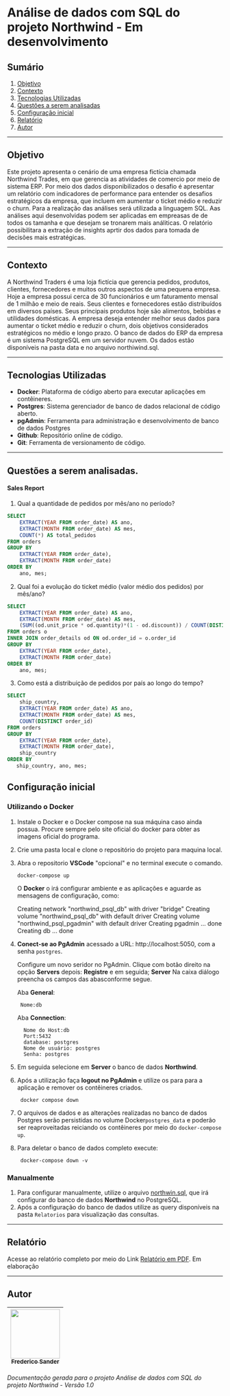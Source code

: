 # Análise de dados com SQL do projeto Northwind - Em desenvolvimento

## Sumário

1. [Objetivo ](#Objetivo)
2. [Contexto](#instalação-e-configuração)
3. [Tecnologias Utilizadas](#arquitetura-do-projeto)
4. [Questões a serem analisadas](#questões-a-serem-analisadas)
5. [Configuração inicial](#configuração-inicial)
6. [Relatório](#Relatório)
7. [Autor](#Autor)

---

## Objetivo

Este projeto apresenta o cenário de uma empresa fictícia chamada Northwind Trades, em que gerencia as atividades de comercio por meio de sistema ERP. Por meio dos dados disponibilizados o desafio é apresentar um relatório com indicadores de performance para entender os desafios estratégicos da empresa, que incluem em aumentar o ticket médio e reduzir o churn. Para a realização das análises será utilizada a linguagem SQL. Aas análises aqui desenvolvidas podem ser aplicadas em empreasas de de todos os tamanha e que desejam se tronarem mais análiticas. O relatório possibilitara a extração de insights aprtir dos dados para tomada de decisões mais estratégicas.

---

## Contexto

A Northwind Traders é uma loja fictícia que gerencia pedidos, produtos, clientes, fornecedores e muitos outros aspectos de uma pequena empresa. Hoje a empresa possui cerca de 30 funcionários e um faturamento mensal de 1 milhão e meio de reais. Seus clientes e fornecedores estão distribuídos em diversos países. Seus principais produtos hoje são alimentos, bebidas e utilidades domésticas. A empresa deseja entender melhor seus dados para aumentar o ticket médio e reduzir o churn, dois objetivos considerados estratégicos no médio e longo prazo. O banco de dados do ERP da empresa é um sistema PostgreSQL em um servidor nuvem. Os dados estão disponíveis na pasta data e no arquivo northiwind.sql.

---

## Tecnologias Utilizadas
- **Docker**: Plataforma de código aberto para executar aplicações em contêineres.  
- **Postgres**: Sistema gerenciador de banco de dados relacional de código aberto.
- **pgAdmin**: Ferramenta para administração e desenvolvimento de banco de dados Postgres
- **Github**: Repositório online de código.
- **Git**: Ferramenta de versionamento de código.

---

## Questões a serem analisadas.

#### Sales Report

1. Qual a quantidade de pedidos por mês/ano no período?

```sql
SELECT 
    EXTRACT(YEAR FROM order_date) AS ano,
    EXTRACT(MONTH FROM order_date) AS mes,
    COUNT(*) AS total_pedidos
FROM orders
GROUP BY 
    EXTRACT(YEAR FROM order_date),
    EXTRACT(MONTH FROM order_date)
ORDER BY 
    ano, mes;
```

2. Qual foi a evolução do ticket médio (valor médio dos pedidos) por mês/ano?

```sql
SELECT 
    EXTRACT(YEAR FROM order_date) AS ano,
    EXTRACT(MONTH FROM order_date) AS mes,
	(SUM((od.unit_price * od.quantity)*(1 - od.discount)) / COUNT(DISTINCT o.order_id)) AS ticket_medio
FROM orders o
INNER JOIN order_details od ON od.order_id = o.order_id 
GROUP BY 
    EXTRACT(YEAR FROM order_date),
    EXTRACT(MONTH FROM order_date)
ORDER BY 
    ano, mes;
```

3. Como está a distribuição de pedidos por país ao longo do tempo?

```sql
SELECT 
	ship_country,
	EXTRACT(YEAR FROM order_date) AS ano,
	EXTRACT(MONTH FROM order_date) AS mes,
	COUNT(DISTINCT order_id)
FROM orders
GROUP BY 
    EXTRACT(YEAR FROM order_date),
    EXTRACT(MONTH FROM order_date),
	ship_country
ORDER BY 
   ship_country, ano, mes;
```

## Configuração inicial

### Utilizando o Docker 

1. Instale o Docker e o Docker compose na sua máquina caso ainda possua. Procure sempre pelo site oficial do docker para obter as imagens oficial do programa.
2. Crie uma pasta local e clone o repositório do projeto para maquina local.
3. Abra o repositorio **VSCode** "opcional" e no terminal execute o comando.

    ``docker-compose up``
 
    O **Docker** o irá configurar ambiente e as aplicações e aguarde as mensagens de configuração, como:
    
    Creating network "northwind_psql_db" with driver "bridge"
    Creating volume "northwind_psql_db" with default driver
    Creating volume "northwind_psql_pgadmin" with default driver
    Creating pgadmin ... done
    Creating db      ... done
    
4. **Conect-se ao PgAdmin** acessado a URL: http://localhost:5050, com a senha ``postgres``.

   Configure um novo seridor no PgAdmin.
   Clique com botão direito na opção **Servers** depois: **Registre** e em seguida; **Server**
   Na caixa diálogo preencha os campos das abasconforme segue.

   Aba **General**:

        Nome:db

   Aba **Connection**:

         Nome do Host:db
         Port:5432
         database: postgres
         Nome de usuário: postgres
         Senha: postgres

5. Em seguida selecione em **Server** o banco de dados **Northwind**.
6. Após a utilização faça **logout no PgAdmin** e utilize os para para a aplicação e remover os contêineres criados.

        docker compose down

7. O arquivos de dados e as alterações realizadas no banco de dados Postgres serão persistidas no volume Docker``postgres_data`` e poderão ser reaproveitadas reiciando os contêineres por meio do ``docker-compose up``.
8. Para deletar o banco de dados completo execute:

        docker-compose down -v

### Manualmente

1. Para configurar manualmente, utilize o arquivo [northwin.sql](https://github.com/FredericoSander/NORTHWIND-SQL-ANALYTICS/blob/main/northwind.sql), que irá configurar do banco de dados **Northwind** no PostgreSQL.
2. Após a configuração do banco de dados utilize as query disponíveis na pasta ``Relatorios`` para visualização das consultas.

---

## Relatório

Acesse ao relatório completo por meio do Link [Relatório em PDF](). Em elaboração

---

## Autor
| [<img loading="lazy" src="https://avatars.githubusercontent.com/u/136928502?s=96&v=4" width=115><br><sub>Frederico Sander</sub>](https://github.com/FredericoSander)
| :---: |

*Documentação gerada para o projeto Análise de dados com SQL do projeto Northwind - Versão 1.0*